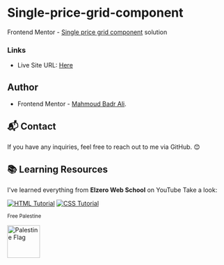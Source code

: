 # Single-price-grid-component
Frontend Mentor - [Single price grid component](https://www.frontendmentor.io/challenges/single-price-grid-component-5ce41129d0ff452fec5abbbc) solution

### Links

- Live Site URL: [Here](https://mahmoudbadrali.github.io/Single-price-grid-component/)

## Author

- Frontend Mentor - [Mahmoud Badr Ali](https://www.frontendmentor.io/profile/MahmoudBadrAli).

## 📬 Contact
If you have any inquiries, feel free to reach out to me via GitHub. 😊

## 📚 Learning Resources  
I've learned everything from **Elzero Web School** on YouTube Take a look:  

[![HTML Tutorial](https://img.icons8.com/color/48/000000/html-5.png)](https://www.youtube.com/watch?v=6QAELgirvjs&list=PLDoPjvoNmBAw_t_XWUFbBX-c9MafPk9ji)  [![CSS Tutorial](https://img.icons8.com/color/48/000000/css3.png)](https://www.youtube.com/watch?v=X1ulCwyhCVM&list=PLDoPjvoNmBAzjsz06gkzlSrlev53MGIKe)


<sub style="vertical-align: middle;">Free Palestine</sub>
<p align="left">
  <img src="https://upload.wikimedia.org/wikipedia/commons/0/00/Flag_of_Palestine.svg" alt="Palestine Flag" width="75" style="vertical-align: middle; margin-right: 10px;"/>
</p>
